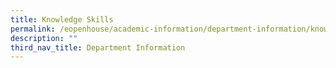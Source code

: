 ```yaml
---
title: Knowledge Skills
permalink: /eopenhouse/academic-information/department-information/knowledge-skills/
description: ""
third_nav_title: Department Information
---
```

